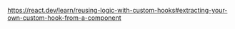 https://react.dev/learn/reusing-logic-with-custom-hooks#extracting-your-own-custom-hook-from-a-component
